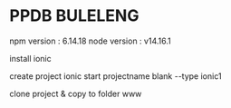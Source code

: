 # PPDB BULELENG

npm version : 6.14.18
node version : v14.16.1

install ionic 

create project 
ionic start projectname blank --type ionic1

clone project & copy to folder www
